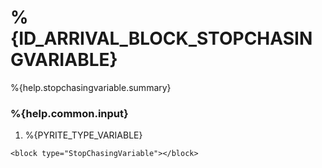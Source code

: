 # %{ID_ARRIVAL_BLOCK_STOPCHASINGVARIABLE}

%{help.stopchasingvariable.summary}

### %{help.common.input}

1. %{PYRITE_TYPE_VARIABLE}

```
<block type="StopChasingVariable"></block>
```
